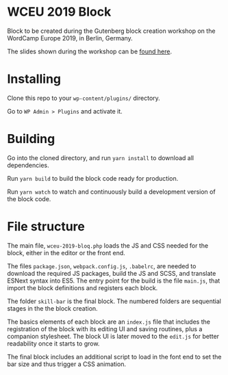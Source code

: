 # WCEU 2019 Block
Block to be created during the Gutenberg block creation workshop on the WordCamp Europe 2019, in Berlin, Germany.

The slides shown during the workshop can be [found here](https://speakerdeck.com/eliorivero/creating-a-gutenberg-block-wceu-2019).

# Installing

Clone this repo to your `wp-content/plugins/` directory.

Go to `WP Admin > Plugins` and activate it.

# Building

Go into the cloned directory, and run `yarn install` to download all dependencies.

Run `yarn build` to build the block code ready for production.

Run `yarn watch` to watch and continuously build a development version of the block code.

# File structure

The main file, `wceu-2019-bloq.php` loads the JS and CSS needed for the block, either in the editor or the front end.

The files `package.json`, `webpack.config.js`, `.babelrc`, are needed to download the required JS packages, build the JS and SCSS, and translate ESNext syntax into ES5. The entry point for the build is the file `main.js`, that import the block definitions and registers each block.

The folder `skill-bar` is the final block. The numbered folders are sequential stages in the the block creation.

The basics elements of each block are an `index.js` file that includes the registration of the block with its editing UI and saving routines, plus a companion stylesheet. The block UI is later moved to the `edit.js` for better readability once it starts to grow.

The final block includes an additional script to load in the font end to set the bar size and thus trigger a CSS animation.

